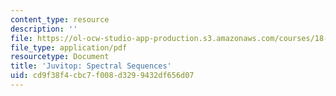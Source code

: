 ```yaml
---
content_type: resource
description: ''
file: https://ol-ocw-studio-app-production.s3.amazonaws.com/courses/18-906-algebraic-topology-ii-spring-2020/cd9f38f4cbc7f008d3299432df656d07_andrews-spectral-sequences.pdf
file_type: application/pdf
resourcetype: Document
title: 'Juvitop: Spectral Sequences'
uid: cd9f38f4-cbc7-f008-d329-9432df656d07
---
```

